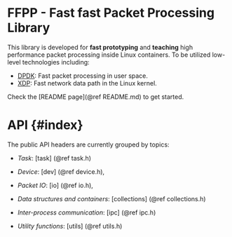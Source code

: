 # FFPP - Fast fast Packet Processing Library #

This library is developed for **fast prototyping** and **teaching** high performance packet processing inside Linux containers.
To be utilized low-level technologies including:

-   [DPDK](https://www.dpdk.org/): Fast packet processing in user space.
-   [XDP](https://www.iovisor.org/technology/xdp): Fast network data path in the Linux kernel.

Check the [README page](@ref README.md) to get started.

API {#index}
============

The public API headers are currently grouped by topics:

- *Task*:
    [task]               (@ref task.h)

- *Device*:
    [dev]                (@ref device.h),

- *Packet IO*:
    [io]                 (@ref io.h),

- *Data structures and containers*:
    [collections]        (@ref collections.h)

- *Inter-process communication*:
    [ipc]                (@ref ipc.h)

- *Utility functions*:
    [utils]              (@ref utils.h)
